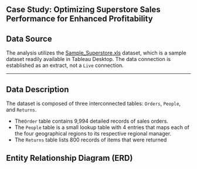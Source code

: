 <h2>Case Study: Optimizing Superstore Sales Performance for Enhanced Profitability</h2>

<h2> Data Source</h2>

The analysis utilizes the [Sample_Superstore.xls](https://github.com/LashawnFofung/Superstore-Sales-Performance/blob/main/Data/sample_superstore.xls) dataset, which is a sample dataset readily available in Tableau Desktop. The data connection is established as an extract, not a `Live` connection.

---
<h2>Data Description</h2>

The dataset is composed of three interconnected tables: `Orders`, `People`, and `Returns`.

  - The`Order` table contains 9,994 detailed records of sales orders.
  - The `People` table is a small lookup table with 4 entries that maps each of the four geographical regions to its respective regional manager.
  - The `Returns` table lists 800 records of items that were returned


<h2>Entity Relationship Diagram (ERD)</h2>

